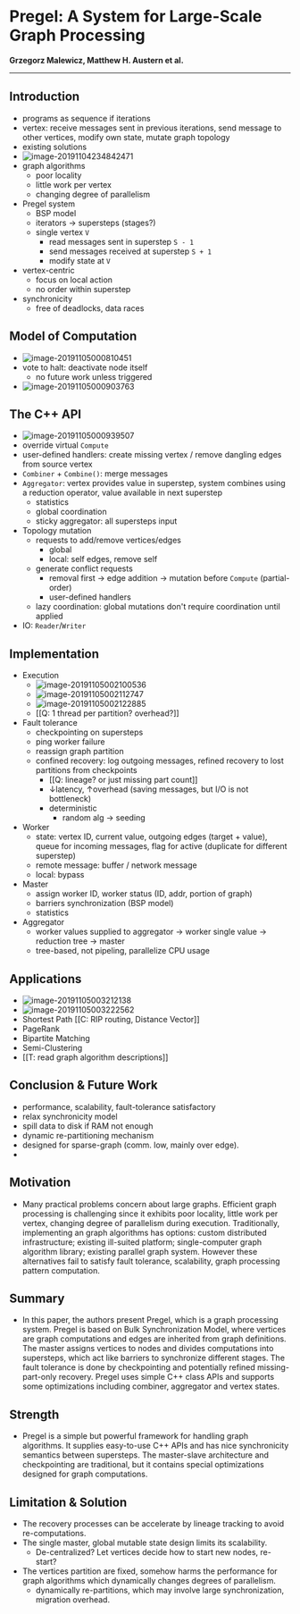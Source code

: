   # Pregel: A System for Large-Scale Graph Processing

**Grzegorz Malewicz, Matthew H. Austern et al.**

---



## Introduction

* programs as sequence if iterations
* vertex: receive messages sent in previous iterations, send message to other vertices, modify own state, mutate graph topology
* existing solutions
* ![image-20191104234842471](D:\OneDrive\Pictures\Typora\image-20191104234842471.png)
* graph algorithms
  * poor locality
  * little work per vertex
  * changing degree of parallelism
* Pregel system
  * BSP model
  * iterators → supersteps (stages?)
  * single vertex `V`
    * read messages sent in superstep `S - 1`
    * send messages received at superstep `S + 1`
    * modify state at `V`
* vertex-centric
  * focus on local action
  * no order within superstep
* synchronicity
  * free of deadlocks, data races



## Model of Computation

* ![image-20191105000810451](D:\OneDrive\Pictures\Typora\image-20191105000810451.png)
* vote to halt: deactivate node itself
  * no future work unless triggered
* ![image-20191105000903763](D:\OneDrive\Pictures\Typora\image-20191105000903763.png)



## The C++ API

* ![image-20191105000939507](D:\OneDrive\Pictures\Typora\image-20191105000939507.png)
* override virtual `Compute`
* user-defined handlers: create missing vertex / remove dangling edges from source vertex
* `Combiner` + `Combine()`: merge messages
* `Aggregator`: vertex provides value in superstep, system combines using a reduction operator, value available in next superstep
  * statistics
  * global coordination
  * sticky aggregator: all supersteps input
* Topology mutation 
  * requests to add/remove vertices/edges
    * global
    * local: self edges, remove self
  * generate conflict requests
    * removal first → edge addition → mutation before `Compute` (partial-order)
    * user-defined handlers
  * lazy coordination: global mutations don't require coordination until applied
* IO: `Reader`/`Writer`



## Implementation

* Execution
  * ![image-20191105002100536](D:\OneDrive\Pictures\Typora\image-20191105002100536.png)
  * ![image-20191105002112747](D:\OneDrive\Pictures\Typora\image-20191105002112747.png)
  * ![image-20191105002122885](D:\OneDrive\Pictures\Typora\image-20191105002122885.png)
  * [[Q: 1 thread per partition? overhead?]]
* Fault tolerance
  * checkpointing on supersteps
  * ping worker failure
  * reassign graph partition
  * confined recovery: log outgoing messages, refined recovery to lost partitions from checkpoints
    * [[Q: lineage? or just missing part count]]
    * ↓latency, ↑overhead (saving messages, but I/O is not bottleneck)
    * deterministic
      * random alg → seeding
* Worker
  * state: vertex ID, current value, outgoing edges (target + value), queue for incoming messages, flag for active (duplicate for different superstep)
  * remote message: buffer / network message
  * local: bypass
* Master
  * assign worker ID, worker status (ID, addr, portion of graph)
  * barriers synchronization (BSP model)
  * statistics
* Aggregator
  * worker values supplied to aggregator → worker single value → reduction tree → master
  * tree-based, not pipeling, parallelize CPU usage



## Applications

* ![image-20191105003212138](D:\OneDrive\Pictures\Typora\image-20191105003212138.png)
* ![image-20191105003222562](D:\OneDrive\Pictures\Typora\image-20191105003222562.png)
* Shortest Path [[C: RIP routing, Distance Vector]]
* PageRank
* Bipartite Matching
* Semi-Clustering
* [[T: read graph algorithm descriptions]]

 

## Conclusion & Future Work

* performance, scalability, fault-tolerance satisfactory
* relax synchronicity model
* spill data to disk if RAM not enough
* dynamic re-partitioning mechanism
* designed for sparse-graph (comm. low, mainly over edge).
* 











## Motivation

* Many practical problems concern about large graphs. Efficient graph processing is challenging since it exhibits poor locality, little work per vertex, changing degree of parallelism during execution. Traditionally, implementing an graph algorithms has options: custom distributed infrastructure; existing ill-suited platform; single-computer graph algorithm library; existing parallel graph system. However these alternatives fail to satisfy fault tolerance, scalability, graph processing pattern computation.

## Summary

* In this paper, the authors present Pregel, which is a graph processing system. Pregel is based on Bulk Synchronization Model, where vertices are graph computations and edges are inherited from graph definitions. The master assigns vertices to nodes and divides computations into supersteps, which act like barriers to synchronize different stages. The fault tolerance is done by checkpointing and potentially refined missing-part-only recovery. Pregel uses simple C++ class APIs and supports some optimizations including combiner, aggregator and vertex states.

## Strength

* Pregel is a simple but powerful framework for handling graph algorithms. It supplies easy-to-use C++ APIs and has nice synchronicity semantics between supersteps. The master-slave architecture and checkpointing are traditional, but it contains special optimizations designed for graph computations.

## Limitation & Solution

* The recovery processes can be accelerate by lineage tracking to avoid re-computations.
* The single master, global mutable state design limits its scalability.
  * De-centralized? Let vertices decide how to start new nodes, re-start?
* The vertices partition are fixed, somehow harms the performance for graph algorithms which dynamically changes degrees of parallelism.
  * dynamically re-partitions, which may involve large synchronization, migration overhead.

